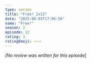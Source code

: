 ```yaml
---
type: series
title: "Free! 2x12"
date: "2025-08-03T17:06:56"
name: "Free!"
season: 2
episode: 12
rating: 3
ratingEmoji: ⭐️⭐️⭐️
---
```


*[No review was written for this episode]*
